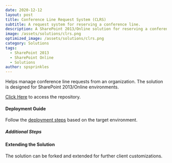 ```yaml
---
date: 2020-12-12
layout: post
title: Conference Line Request System (CLRS)
subtitle: A request system for reserving a conference line.
description: A SharePoint 2013/Online solution for reserving a conference line.
image: /assets/solutions/clrs.png
optimized_image: /assets/solutions/clrs.png
category: Solutions
tags:
  - SharePoint 2013
  - SharePoint Online
  - Solutions
author: spsprinkles
---
```


Helps manage conference line requests from an organization. The solution is designed for SharePoint 2013/Online environments.

[Click Here](https://github.com/spsprinkles/clrs) to access the repository.

#### Deployment Guide

Follow the [deployment steps](/jump-start-projects/overview/deployment) based on the target environment.

##### Additional Steps

#### Extending the Solution

The solution can be forked and extended for further client customizations.